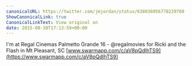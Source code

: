 ```yaml
---
canonicalURL: https://twitter.com/jmjordan/status/638036956778229760
ShowCanonicalLink: true
CanonicalLinkText: View original on
date: 2015-08-30T17:13:59+00:00
---
```

I'm at Regal Cinemas Palmetto Grande 16 - @regalmovies for Ricki and the Flash in Mt Pleasant, SC [www.swarmapp.com/c/aV8pQdlhTS9](https://www.swarmapp.com/c/aV8pQdlhTS9)